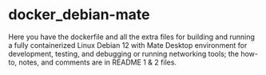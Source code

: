 # docker_debian-mate
Here you have the dockerfile and all the extra files for building and running a fully containerized Linux Debian 12 with Mate Desktop environment for development, testing, and debugging or running networking tools; the how-to, notes, and comments are in README 1 & 2 files.
